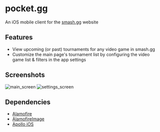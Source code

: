 # pocket.gg

An iOS mobile client for the [smash.gg](https://smash.gg/) website

## Features

* View upcoming (or past) tournaments for any video game in smash.gg
* Customize the main page's tournament list by configuring the video game list & filters in the app settings

## Screenshots

![main_screen](https://raw.githubusercontent.com/gcsiu/pocket.gg/master/Screenshots/main_screen.png) ![settings_screen](https://raw.githubusercontent.com/gcsiu/pocket.gg/master/Screenshots/settings_screen.png)

## Dependencies

* [Alamofire](https://github.com/Alamofire/Alamofire)
* [AlamofireImage](https://github.com/Alamofire/AlamofireImage)
* [Apollo iOS](https://github.com/apollographql/apollo-ios)